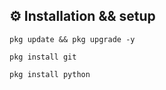 ## ⚙️ Installation && setup

```
pkg update && pkg upgrade -y

pkg install git

pkg install python

